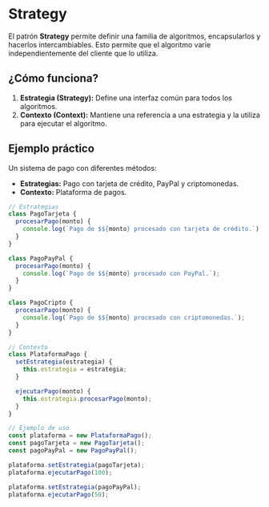 
# Strategy

El patrón **Strategy** permite definir una familia de algoritmos, encapsularlos y hacerlos intercambiables. Esto permite que el algoritmo varíe independientemente del cliente que lo utiliza.

## ¿Cómo funciona?
1. **Estrategia (Strategy):** Define una interfaz común para todos los algoritmos.
2. **Contexto (Context):** Mantiene una referencia a una estrategia y la utiliza para ejecutar el algoritmo.

## Ejemplo práctico
Un sistema de pago con diferentes métodos:
- **Estrategias:** Pago con tarjeta de crédito, PayPal y criptomonedas.
- **Contexto:** Plataforma de pagos.

```javascript
// Estrategias
class PagoTarjeta {
  procesarPago(monto) {
    console.log(`Pago de $${monto} procesado con tarjeta de crédito.`);
  }
}

class PagoPayPal {
  procesarPago(monto) {
    console.log(`Pago de $${monto} procesado con PayPal.`);
  }
}

class PagoCripto {
  procesarPago(monto) {
    console.log(`Pago de $${monto} procesado con criptomonedas.`);
  }
}

// Contexto
class PlataformaPago {
  setEstrategia(estrategia) {
    this.estrategia = estrategia;
  }

  ejecutarPago(monto) {
    this.estrategia.procesarPago(monto);
  }
}

// Ejemplo de uso
const plataforma = new PlataformaPago();
const pagoTarjeta = new PagoTarjeta();
const pagoPayPal = new PagoPayPal();

plataforma.setEstrategia(pagoTarjeta);
plataforma.ejecutarPago(100);

plataforma.setEstrategia(pagoPayPal);
plataforma.ejecutarPago(50);
